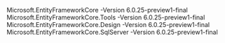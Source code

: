 
Microsoft.EntityFrameworkCore    -Version 6.0.25-preview1-final
Microsoft.EntityFrameworkCore.Tools	-Version 6.0.25-preview1-final
Microsoft.EntityFrameworkCore.Design -Version 6.0.25-preview1-final
Microsoft.EntityFrameworkCore.SqlServer -Version 6.0.25-preview1-final